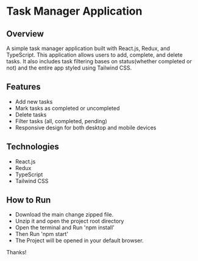 # Task Manager Application

## Overview

A simple task manager application built with React.js, Redux, and TypeScript. This application allows users to add, complete, and delete tasks. It also includes task filtering bases on status(whether completed or not) and the entire app styled using Tailwind CSS.

## Features

- Add new tasks
- Mark tasks as completed or uncompleted
- Delete tasks
- Filter tasks (all, completed, pending)
- Responsive design for both desktop and mobile devices

## Technologies

- React.js
- Redux
- TypeScript
- Tailwind CSS

## How to Run
  - Download the main change zipped file.
  - Unzip it and open the project root directory
  - Open the terminal and Run 'npm install'
  - Then Run 'npm start'
  - The Project will be opened in your default browser.

Thanks!
